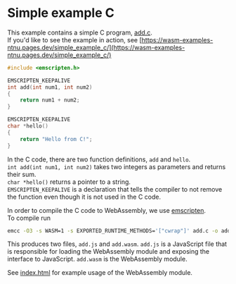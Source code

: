 # Simple example C

This example contains a simple C program, [add.c](add.c).  
If you'd like to see the example in action, see [https://wasm-examples-ntnu.pages.dev/simple_example_c/](https://wasm-examples-ntnu.pages.dev/simple_example_c/)  

```c
#include <emscripten.h>

EMSCRIPTEN_KEEPALIVE
int add(int num1, int num2)
{
    return num1 + num2;
}

EMSCRIPTEN_KEEPALIVE
char *hello()
{
    return "Hello from C!";
}
```
In the C code, there are two function definitions, `add` and `hello`.  
`int add(int num1, int num2)` takes two integers as parameters and returns their sum.  
`char *hello()` returns a pointer to a string.  
`EMSCRIPTEN_KEEPALIVE` is a declaration that tells the compiler to not remove the function even though it is not used in the C code.  

In order to compile the C code to WebAssembly, we use [emscripten](https://emscripten.org/).  
To compile run 
```bash
emcc -O3 -s WASM=1 -s EXPORTED_RUNTIME_METHODS='["cwrap"]' add.c -o add.js
```
This produces two files, `add.js` and `add.wasm`.  `add.js` is a JavaScript file that is responsible for loading the WebAssembly module and exposing the interface to JavaScript.  `add.wasm` is the WebAssembly module.  

See [index.html](index.html) for example usage of the WebAssembly module.  